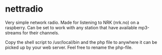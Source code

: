 # nettradio
Very simple network radio. Made for listening to NRK (nrk.no) on a raspberry. Can be set to work with any station
that have available mp3-streams for their channels.

Copy the shell script to /usr/local/bin and the php file to anywhere it can be picked up by your web server. Feel
free to rename the php-file.
